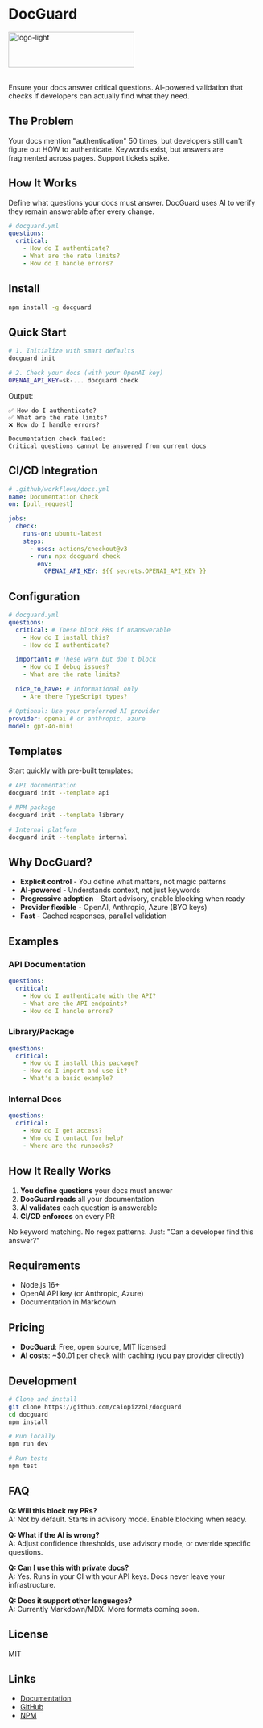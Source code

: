 # DocGuard

<img width="250" height="70" alt="logo-light" src="https://github.com/user-attachments/assets/ab45ecc7-adad-42e2-84bd-a87145fbc01b" />
<br/><br/>

Ensure your docs answer critical questions. AI-powered validation that checks if developers can actually find what they need.

## The Problem

Your docs mention "authentication" 50 times, but developers still can't figure out HOW to authenticate. Keywords exist, but answers are fragmented across pages. Support tickets spike.

## How It Works

Define what questions your docs must answer. DocGuard uses AI to verify they remain answerable after every change.

```yaml
# docguard.yml
questions:
  critical:
    - How do I authenticate?
    - What are the rate limits?
    - How do I handle errors?
```

## Install

```bash
npm install -g docguard
```

## Quick Start

```bash
# 1. Initialize with smart defaults
docguard init

# 2. Check your docs (with your OpenAI key)
OPENAI_API_KEY=sk-... docguard check
```

Output:

```
✅ How do I authenticate?
✅ What are the rate limits?
❌ How do I handle errors?

Documentation check failed:
Critical questions cannot be answered from current docs
```

## CI/CD Integration

```yaml
# .github/workflows/docs.yml
name: Documentation Check
on: [pull_request]

jobs:
  check:
    runs-on: ubuntu-latest
    steps:
      - uses: actions/checkout@v3
      - run: npx docguard check
        env:
          OPENAI_API_KEY: ${{ secrets.OPENAI_API_KEY }}
```

## Configuration

```yaml
# docguard.yml
questions:
  critical: # These block PRs if unanswerable
    - How do I install this?
    - How do I authenticate?

  important: # These warn but don't block
    - How do I debug issues?
    - What are the rate limits?

  nice_to_have: # Informational only
    - Are there TypeScript types?

# Optional: Use your preferred AI provider
provider: openai # or anthropic, azure
model: gpt-4o-mini
```

## Templates

Start quickly with pre-built templates:

```bash
# API documentation
docguard init --template api

# NPM package
docguard init --template library

# Internal platform
docguard init --template internal
```

## Why DocGuard?

- **Explicit control** - You define what matters, not magic patterns
- **AI-powered** - Understands context, not just keywords
- **Progressive adoption** - Start advisory, enable blocking when ready
- **Provider flexible** - OpenAI, Anthropic, Azure (BYO keys)
- **Fast** - Cached responses, parallel validation

## Examples

### API Documentation

```yaml
questions:
  critical:
    - How do I authenticate with the API?
    - What are the API endpoints?
    - How do I handle errors?
```

### Library/Package

```yaml
questions:
  critical:
    - How do I install this package?
    - How do I import and use it?
    - What's a basic example?
```

### Internal Docs

```yaml
questions:
  critical:
    - How do I get access?
    - Who do I contact for help?
    - Where are the runbooks?
```

## How It Really Works

1. **You define questions** your docs must answer
2. **DocGuard reads** all your documentation
3. **AI validates** each question is answerable
4. **CI/CD enforces** on every PR

No keyword matching. No regex patterns. Just: "Can a developer find this answer?"

## Requirements

- Node.js 16+
- OpenAI API key (or Anthropic, Azure)
- Documentation in Markdown

## Pricing

- **DocGuard**: Free, open source, MIT licensed
- **AI costs**: ~$0.01 per check with caching (you pay provider directly)

## Development

```bash
# Clone and install
git clone https://github.com/caiopizzol/docguard
cd docguard
npm install

# Run locally
npm run dev

# Run tests
npm test
```

## FAQ

**Q: Will this block my PRs?**  
A: Not by default. Starts in advisory mode. Enable blocking when ready.

**Q: What if the AI is wrong?**  
A: Adjust confidence thresholds, use advisory mode, or override specific questions.

**Q: Can I use this with private docs?**  
A: Yes. Runs in your CI with your API keys. Docs never leave your infrastructure.

**Q: Does it support other languages?**  
A: Currently Markdown/MDX. More formats coming soon.

## License

MIT

## Links

- [Documentation](https://docguard.dev)
- [GitHub](https://github.com/caiopizzol/docguard)
- [NPM](https://npmjs.com/package/docguard)
